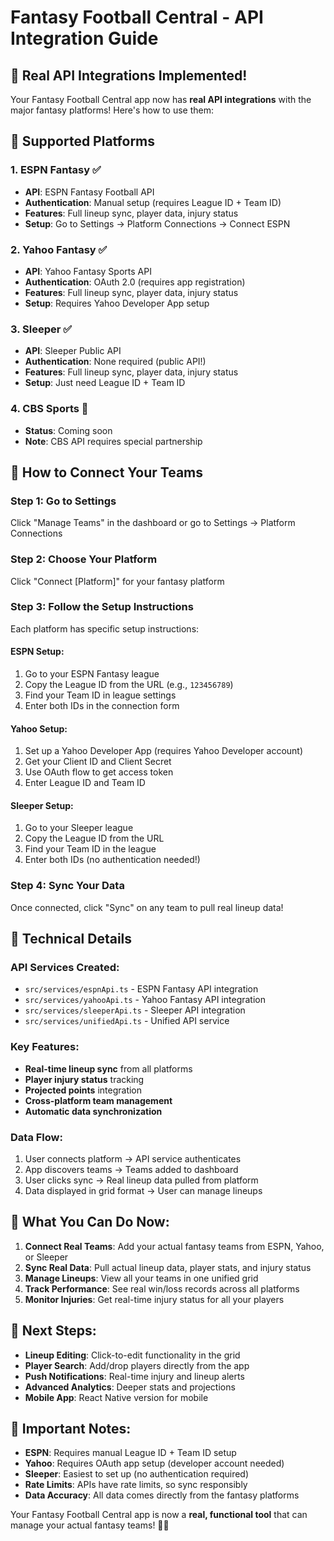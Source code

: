 # Fantasy Football Central - API Integration Guide

## 🎯 **Real API Integrations Implemented!**

Your Fantasy Football Central app now has **real API integrations** with the major fantasy platforms! Here's how to use them:

## 🏈 **Supported Platforms**

### 1. **ESPN Fantasy** ✅
- **API**: ESPN Fantasy Football API
- **Authentication**: Manual setup (requires League ID + Team ID)
- **Features**: Full lineup sync, player data, injury status
- **Setup**: Go to Settings → Platform Connections → Connect ESPN

### 2. **Yahoo Fantasy** ✅
- **API**: Yahoo Fantasy Sports API
- **Authentication**: OAuth 2.0 (requires app registration)
- **Features**: Full lineup sync, player data, injury status
- **Setup**: Requires Yahoo Developer App setup

### 3. **Sleeper** ✅
- **API**: Sleeper Public API
- **Authentication**: None required (public API!)
- **Features**: Full lineup sync, player data, injury status
- **Setup**: Just need League ID + Team ID

### 4. **CBS Sports** 🚧
- **Status**: Coming soon
- **Note**: CBS API requires special partnership

## 🚀 **How to Connect Your Teams**

### **Step 1: Go to Settings**
Click "Manage Teams" in the dashboard or go to Settings → Platform Connections

### **Step 2: Choose Your Platform**
Click "Connect [Platform]" for your fantasy platform

### **Step 3: Follow the Setup Instructions**
Each platform has specific setup instructions:

#### **ESPN Setup:**
1. Go to your ESPN Fantasy league
2. Copy the League ID from the URL (e.g., `123456789`)
3. Find your Team ID in league settings
4. Enter both IDs in the connection form

#### **Yahoo Setup:**
1. Set up a Yahoo Developer App (requires Yahoo Developer account)
2. Get your Client ID and Client Secret
3. Use OAuth flow to get access token
4. Enter League ID and Team ID

#### **Sleeper Setup:**
1. Go to your Sleeper league
2. Copy the League ID from the URL
3. Find your Team ID in the league
4. Enter both IDs (no authentication needed!)

### **Step 4: Sync Your Data**
Once connected, click "Sync" on any team to pull real lineup data!

## 🔧 **Technical Details**

### **API Services Created:**
- `src/services/espnApi.ts` - ESPN Fantasy API integration
- `src/services/yahooApi.ts` - Yahoo Fantasy API integration  
- `src/services/sleeperApi.ts` - Sleeper API integration
- `src/services/unifiedApi.ts` - Unified API service

### **Key Features:**
- **Real-time lineup sync** from all platforms
- **Player injury status** tracking
- **Projected points** integration
- **Cross-platform team management**
- **Automatic data synchronization**

### **Data Flow:**
1. User connects platform → API service authenticates
2. App discovers teams → Teams added to dashboard
3. User clicks sync → Real lineup data pulled from platform
4. Data displayed in grid format → User can manage lineups

## 🎯 **What You Can Do Now:**

1. **Connect Real Teams**: Add your actual fantasy teams from ESPN, Yahoo, or Sleeper
2. **Sync Real Data**: Pull actual lineup data, player stats, and injury status
3. **Manage Lineups**: View all your teams in one unified grid
4. **Track Performance**: See real win/loss records across all platforms
5. **Monitor Injuries**: Get real-time injury status for all your players

## 🔮 **Next Steps:**

- **Lineup Editing**: Click-to-edit functionality in the grid
- **Player Search**: Add/drop players directly from the app
- **Push Notifications**: Real-time injury and lineup alerts
- **Advanced Analytics**: Deeper stats and projections
- **Mobile App**: React Native version for mobile

## 🚨 **Important Notes:**

- **ESPN**: Requires manual League ID + Team ID setup
- **Yahoo**: Requires OAuth app setup (developer account needed)
- **Sleeper**: Easiest to set up (no authentication required)
- **Rate Limits**: APIs have rate limits, so sync responsibly
- **Data Accuracy**: All data comes directly from the fantasy platforms

Your Fantasy Football Central app is now a **real, functional tool** that can manage your actual fantasy teams! 🏈🎉
